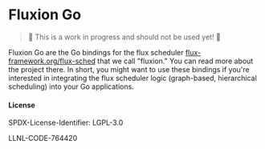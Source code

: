 # Fluxion Go

> 🚧️ This is a work in progress and should not be used yet! 🚧️

Fluxion Go are the Go bindings for the flux scheduler [flux-framework.org/flux-sched](https://github.com/flux-framework.org/flux-sched) that we call "fluxion." You can read more about the project there. In short, you might want to use these bindings if you're interested in integrating the flux scheduler logic (graph-based, hierarchical scheduling) into your Go applications.

#### License

SPDX-License-Identifier: LGPL-3.0

LLNL-CODE-764420
